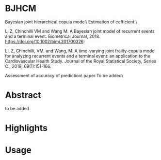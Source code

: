 # BJHCM
Bayesian joint hierarchical copula model\\
Estimation of cefficient \\

Li Z, Chinchilli VM and Wang M. A Bayesian joint model of recurrent events and a terminal event. Biometrical Journal, 2018. https://doi.org/10.1002/bimj.201700326.

Li, Z, Chinchilli, VM. and Wang, M. A time-varying joint frailty-copula model for analyzing recurrent events and a terminal event: an application to the Cardiovascular Health Study. Journal of the Royal Statistical Society, Series C., 2019; 69(1):151-166.

Assessment of accuracy of prediction\\
paper To be added\\
# Abstract
to be added
# Highlights
# Usage
